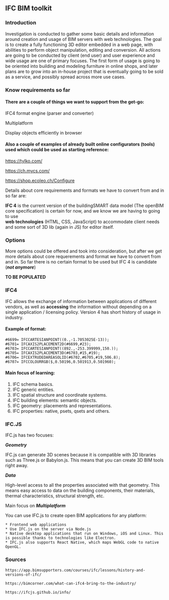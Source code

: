 ## IFC BIM toolkit

### Introduction

Investigation is conducted to gather some basic details and information around creation and usage of BIM servers with web technologies.
The goal is to create a fully functioning 3D editor embedded in a web page, with abilities to perform object manipulation, editing and conversion.
All actions are going to be conducted by client (end user) and user experience and wide usage are one of primary focuses.
The first form of usage is going to be oriented into building and modeling furniture in online shops, and later plans are to grow into an in-house project that is eventually going to be sold as a service, and possibly spread across more use cases.

### Know requirements so far

#### There are a couple of things we want to support from the get-go:  

IFC4 format engine (parser and converter)  

Multiplatform  

Display objects efficiently in browser  


#### Also a couple of examples of already built online configurators (tools) used which could be used as starting reference:  

https://tylko.com/  

https://ch.mycs.com/  

https://shop.ecoleo.ch/Configure  



Details about core requirements and formats we have to convert from and in so far are:  

**IFC 4** is the current version of the buildingSMART data model (The openBIM core specification) is certain for now, and we know we are having to going to use  
**web technologies** (HTML, CSS, JavaScript) to accommodate client needs and some sort of 3D lib (again in JS) for editor itself.  



### Options

More options could be offered and took into consideration, but after we get more details about core requerements and format we have to convert from and in.
So far there is no certain format to be used but IFC 4 is candidate (___not anymore___)  

**TO BE POPULATED**

### IFC4

IFC allows the exchange of information between applications of different vendors, as well as **accessing** the information without depending on a single application / licensing policy. Version 4 has short history of usage in industry.

#### Example of format:

```
#6699= IFCCARTESIANPOINT((0.,-1.7053025E-13));
#6701= IFCAXIS2PLACEMENT2D(#6699,#23);
#6703= IFCCARTESIANPOINT((892.,-253.399999,150.));
#6705= IFCAXIS2PLACEMENT3D(#6703,#15,#19);
#6706= IFCEXTRUDEDAREASOLID(#6702,#6705,#19,506.8);
#6707= IFCCOLOURRGB($,0.50196,0.501913,0.501960);
```

#### Main focus of learning:
    
 1. IFC schema basics.  
 2. IFC generic entities.  
 3. IFC spatial structure and coordinate systems.  
 4. IFC building elements: semantic objects.
 5. IFC geometry: placements and representations.  
 6. IFC properties: native, psets, qsets and others.

### IFC.JS

IFC.js has two focuses:

___Geometry___  

IFC.js can generate 3D scenes because it is compatible with 3D libraries such as Three.js or Babylon.js. This means that you can create 3D BIM tools right away.  

___Data___  

High-level access to all the properties associated with that geometry. This means easy access to data on the building components, their materials, thermal characteristics, structural strength, etc.  

Main focus on ___Multiplatform___

You can use IFC.js to create open BIM applications for any platform:  

    * Frontend web applications  
    * Use IFC.js on the server via Node.js  
    * Native desktop applications that run on Windows, iOS and Linux. This is possible thanks to technologies like Electron.
    * IFC.js also supports React Native, which maps WebGL code to native OpenGL.  

### Sources

    https://app.bimsupporters.com/courses/ifc/lessons/history-and-versions-of-ifc/  

    https://bimcorner.com/what-can-ifc4-bring-to-the-industry/  

    https://ifcjs.github.io/info/